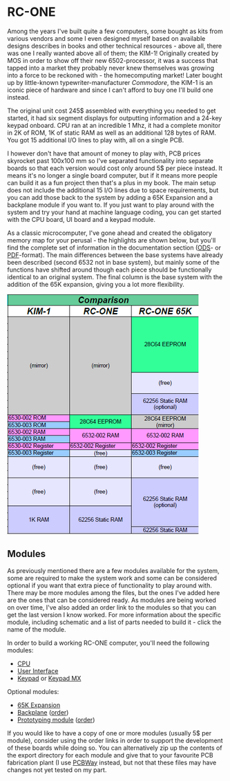 # RC-ONE
Among the years I've built quite a few computers, some bought as kits from various vendors and some I even designed myself based on available designs describes in books and other technical resources - above all, there was one I really wanted above all of them; the KIM-1! Originally created by MOS in order to show off their new 6502-processor, it was a success that tapped into a market they probably never knew themselves was growing into a force to be reckoned with - the homecomputing market! Later bought up by little-known typewriter-manufacturer *Commodore*, the KIM-1 is an iconic piece of hardware and since I can't afford to buy one I'll build one instead.

The original unit cost 245$ assembled with everything you needed to get started, it had six segment displays for outputting information and a 24-key keypad onboard. CPU ran at an incredible 1 Mhz, it had a complete monitor in 2K of ROM, 1K of static RAM as well as an additional 128 bytes of RAM. You got 15 additional I/O lines to play with, all on a single PCB.

I however don't have that amount of money to play with, PCB prices skyrocket past 100x100 mm so I've separated functionality into separate boards so that each version would cost only around 5$ per piece instead. It means it's no longer a single board computer, but if it means more people can build it as a fun project then that's a plus in my book. The main setup does not include the additional 15 I/O lines due to space requirements, but you can add those back to the system by adding a 65K Expansion and a backplane module if you want to. If you just want to play around with the system and try your hand at machine language coding, you can get started with the CPU board, UI board and a keypad module.

As a classic microcomputer, I've gone ahead and created the obligatory memory map for your perusal - the highlights are shown below, but you'll find the complete set of information in the documentation section ([ODS](https://github.com/tebl/RC-ONE/raw/master/documentation/memory_map.ods)- or [PDF](https://github.com/tebl/RC-ONE/raw/master/documentation/memory_map.pdf)-format). The main differences between the base systems have already been described (second 6532 not in base system), but mainly some of the functions have shifted around though each piece should be functionally identical to an original system. The final column is the base system with the addition of the 65K expansion, giving you a lot more flexibility. 

![Memory Map](https://github.com/tebl/RC-ONE/raw/master/documentation/memory_map.png)

## Modules
As previously mentioned there are a few modules available for the system, some are required to make the system work and some can be considered optional if you want that extra piece of functionality to play around with. There may be more modules among the files, but the ones I've added here are the ones that can be considered ready. As modules are being worked on over time, I've also added an order link to the modules so that you can get the last version I know worked. For more information about the specific module, including schematic and a list of parts needed to build it - click the name of the module.

In order to build a working RC-ONE computer, you'll need the following modules:
- [CPU](https://github.com/tebl/RC-ONE/tree/master/RC1%20CPU)
- [User Interface](https://github.com/tebl/RC-ONE/tree/master/RC1%20UI)
- [Keypad](https://github.com/tebl/RC-ONE/tree/master/RC1%20Keypad) or [Keypad MX](https://github.com/tebl/RC-ONE/tree/master/RC1%20Keypad%20MX)

Optional modules:
- [65K Expansion](https://github.com/tebl/RC-ONE/tree/master/RC1%2065K%20Expansion)
- [Backplane](https://github.com/tebl/RC6502-Apple-1-Replica/tree/master/RC6502%20Backplane) ([order](https://www.pcbway.com/project/shareproject/RC6502_Apple_1_Replica__Backplane_module_revision_A_.html?inviteid=88707))
- [Prototyping module](https://github.com/tebl/RC6502-Apple-1-Replica/tree/master/RC6502%20Prototyping) ([order](https://www.pcbway.com/project/shareproject/RC6502_Apple_1_Replica__Module_prototyping_board_.html?inviteid=88707))

If you would like to have a copy of one or more modules (usually 5$ per module), consider using the order links in order to support the development of these boards while doing so. You can alternatively zip up the contents of the export directory for each module and give that to your favourite PCB fabrication plant (I use [PCBWay](https://www.pcbway.com/setinvite.aspx?inviteid=88707) instead, but not that these files may have changes not yet tested on my part.